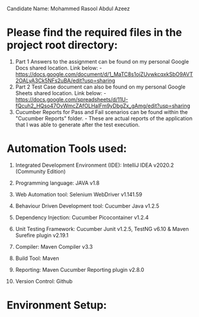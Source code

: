 Candidate Name: Mohammed Rasool Abdul Azeez


Please find the required files in the project root directory:
==============
1. Part 1 Answers to the assignment can be found on my personal Google Docs shared location. Link below:
        - https://docs.google.com/document/d/1_MaTC8s1ojZUvwkcqxkSbO9AVT2OALyA3Ck5NFs2uBA/edit?usp=sharing
2. Part 2 Test Case document can also be found on my personal Google Sheets shared location. Link below:
        - https://docs.google.com/spreadsheets/d/11U-fQcuh2_HQso47OvWmcZAfOLHalFm9yDbgZx_gAmg/edit?usp=sharing
3. Cucumber Reports for Pass and Fail scenarios can be found within the "Cucumber Reports" folder.
        - These are actual reports of the application that I was able to generate after the test execution.

Automation Tools used:
==============
1.	Integrated Development Environment (IDE): IntelliJ IDEA v2020.2 (Community Edition)

2.	Programming language: JAVA v1.8

3.	Web Automation tool: Selenium WebDriver v1.141.59

4.	Behaviour Driven Development tool: Cucumber Java v1.2.5

5.	Dependency Injection: Cucumber Picocontainer v1.2.4

6.	Unit Testing Framework: Cucumber Junit v1.2.5, TestNG v6.10 & Maven Surefire plugin v2.19.1

7.	Compiler: Maven Compiler v3.3

8.	Build Tool: Maven

9.	Reporting: Maven Cucumber Reporting plugin v2.8.0

10.	Version Control: Github

Environment Setup:
==============